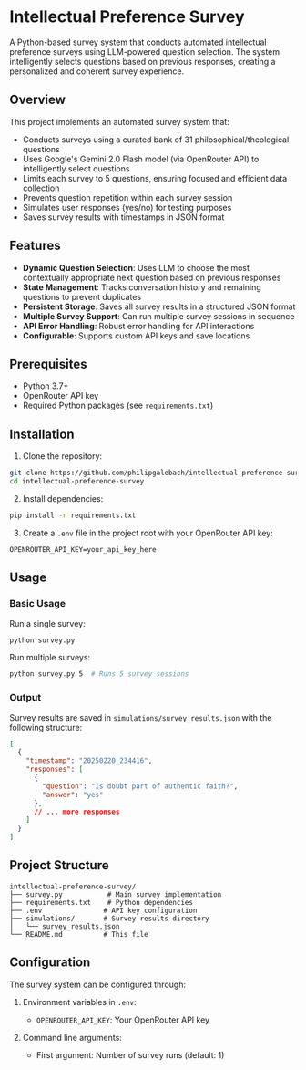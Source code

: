 # Intellectual Preference Survey

A Python-based survey system that conducts automated intellectual preference surveys using LLM-powered question selection. The system intelligently selects questions based on previous responses, creating a personalized and coherent survey experience.

## Overview

This project implements an automated survey system that:
- Conducts surveys using a curated bank of 31 philosophical/theological questions
- Uses Google's Gemini 2.0 Flash model (via OpenRouter API) to intelligently select questions
- Limits each survey to 5 questions, ensuring focused and efficient data collection
- Prevents question repetition within each survey session
- Simulates user responses (yes/no) for testing purposes
- Saves survey results with timestamps in JSON format

## Features

- **Dynamic Question Selection**: Uses LLM to choose the most contextually appropriate next question based on previous responses
- **State Management**: Tracks conversation history and remaining questions to prevent duplicates
- **Persistent Storage**: Saves all survey results in a structured JSON format
- **Multiple Survey Support**: Can run multiple survey sessions in sequence
- **API Error Handling**: Robust error handling for API interactions
- **Configurable**: Supports custom API keys and save locations

## Prerequisites

- Python 3.7+
- OpenRouter API key
- Required Python packages (see `requirements.txt`)

## Installation

1. Clone the repository:
```bash
git clone https://github.com/philipgalebach/intellectual-preference-survey.git
cd intellectual-preference-survey
```

2. Install dependencies:
```bash
pip install -r requirements.txt
```

3. Create a `.env` file in the project root with your OpenRouter API key:
```
OPENROUTER_API_KEY=your_api_key_here
```

## Usage

### Basic Usage

Run a single survey:
```bash
python survey.py
```

Run multiple surveys:
```bash
python survey.py 5  # Runs 5 survey sessions
```

### Output

Survey results are saved in `simulations/survey_results.json` with the following structure:
```json
[
  {
    "timestamp": "20250220_234416",
    "responses": [
      {
        "question": "Is doubt part of authentic faith?",
        "answer": "yes"
      },
      // ... more responses
    ]
  }
]
```

## Project Structure

```
intellectual-preference-survey/
├── survey.py           # Main survey implementation
├── requirements.txt    # Python dependencies
├── .env               # API key configuration
├── simulations/       # Survey results directory
│   └── survey_results.json
└── README.md          # This file
```

## Configuration

The survey system can be configured through:

1. Environment variables in `.env`:
   - `OPENROUTER_API_KEY`: Your OpenRouter API key

2. Command line arguments:
   - First argument: Number of survey runs (default: 1)
